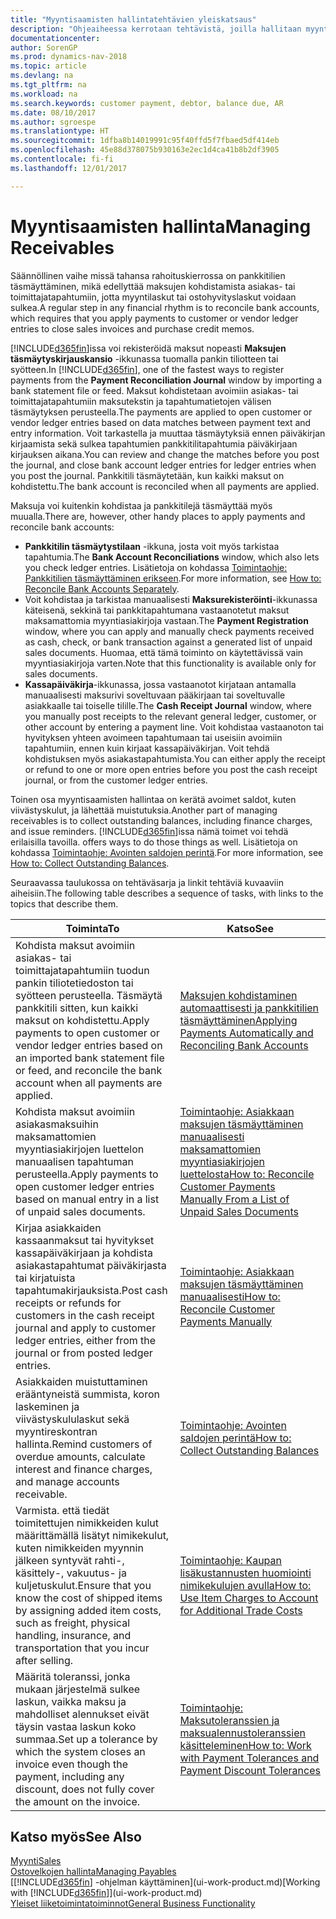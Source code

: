 ```yaml
---
title: "Myyntisaamisten hallintatehtävien yleiskatsaus"
description: "Ohjeaiheessa kerrotaan tehtävistä, joilla hallitaan myyntisaamisia ja kohdistetaan maksuja asiakas- ja toimittajatapahtumiin."
documentationcenter: 
author: SorenGP
ms.prod: dynamics-nav-2018
ms.topic: article
ms.devlang: na
ms.tgt_pltfrm: na
ms.workload: na
ms.search.keywords: customer payment, debtor, balance due, AR
ms.date: 08/10/2017
ms.author: sgroespe
ms.translationtype: HT
ms.sourcegitcommit: 1dfba8b14019991c95f40ffd5f7fbaed5df414eb
ms.openlocfilehash: 45e88d378075b930163e2ec1d4ca41b8b2df3905
ms.contentlocale: fi-fi
ms.lasthandoff: 12/01/2017

---
```

# <a name="managing-receivables"></a><span data-ttu-id="6fba7-103">Myyntisaamisten hallinta</span><span class="sxs-lookup"><span data-stu-id="6fba7-103">Managing Receivables</span></span>
<span data-ttu-id="6fba7-104">Säännöllinen vaihe missä tahansa rahoituskierrossa on pankkitilien täsmäyttäminen, mikä edellyttää maksujen kohdistamista asiakas- tai toimittajatapahtumiin, jotta myyntilaskut tai ostohyvityslaskut voidaan sulkea.</span><span class="sxs-lookup"><span data-stu-id="6fba7-104">A regular step in any financial rhythm is to reconcile bank accounts, which requires that you apply payments to customer or vendor ledger entries to close sales invoices and purchase credit memos.</span></span>  

<span data-ttu-id="6fba7-105">[!INCLUDE[d365fin](includes/d365fin_md.md)]issa voi rekisteröidä maksut nopeasti **Maksujen täsmäytyskirjauskansio** -ikkunassa tuomalla pankin tiliotteen tai syötteen.</span><span class="sxs-lookup"><span data-stu-id="6fba7-105">In [!INCLUDE[d365fin](includes/d365fin_md.md)], one of the fastest ways to register payments from the **Payment Reconciliation Journal** window by importing a bank statement file or feed.</span></span> <span data-ttu-id="6fba7-106">Maksut kohdistetaan avoimiin asiakas- tai toimittajatapahtumiin maksutekstin ja tapahtumatietojen välisen täsmäytyksen perusteella.</span><span class="sxs-lookup"><span data-stu-id="6fba7-106">The payments are applied to open customer or vendor ledger entries based on data matches between payment text and entry information.</span></span> <span data-ttu-id="6fba7-107">Voit tarkastella ja muuttaa täsmäytyksiä ennen päiväkirjan kirjaamista sekä sulkea tapahtumien pankkitilitapahtumia päiväkirjaan kirjauksen aikana.</span><span class="sxs-lookup"><span data-stu-id="6fba7-107">You can review and change the matches before you post the journal, and close bank account ledger entries for ledger entries when you post the journal.</span></span> <span data-ttu-id="6fba7-108">Pankkitili täsmäytetään, kun kaikki maksut on kohdistettu.</span><span class="sxs-lookup"><span data-stu-id="6fba7-108">The bank account is reconciled when all payments are applied.</span></span>

<span data-ttu-id="6fba7-109">Maksuja voi kuitenkin kohdistaa ja pankkitilejä täsmäyttää myös muualla.</span><span class="sxs-lookup"><span data-stu-id="6fba7-109">There are, however, other handy places to apply payments and reconcile bank accounts:</span></span>  

* <span data-ttu-id="6fba7-110">**Pankkitilin täsmäytystilaan** -ikkuna, josta voit myös tarkistaa tapahtumia.</span><span class="sxs-lookup"><span data-stu-id="6fba7-110">The **Bank Account Reconciliations** window, which also lets you check ledger entries.</span></span> <span data-ttu-id="6fba7-111">Lisätietoja on kohdassa [Toimintaohje: Pankkitilien täsmäyttäminen erikseen](bank-how-reconcile-bank-accounts-separately.md).</span><span class="sxs-lookup"><span data-stu-id="6fba7-111">For more information, see [How to: Reconcile Bank Accounts Separately](bank-how-reconcile-bank-accounts-separately.md).</span></span>  
* <span data-ttu-id="6fba7-112">Voit kohdistaa ja tarkistaa manuaalisesti **Maksurekisteröinti**-ikkunassa käteisenä, sekkinä tai pankkitapahtumana vastaanotetut maksut maksamattomia myyntiasiakirjoja vastaan.</span><span class="sxs-lookup"><span data-stu-id="6fba7-112">The **Payment Registration** window, where you can apply and manually check payments received as cash, check, or bank transaction against a generated list of unpaid sales documents.</span></span> <span data-ttu-id="6fba7-113">Huomaa, että tämä toiminto on käytettävissä vain myyntiasiakirjoja varten.</span><span class="sxs-lookup"><span data-stu-id="6fba7-113">Note that this functionality is available only for sales documents.</span></span>  
* <span data-ttu-id="6fba7-114">**Kassapäiväkirja**-ikkunassa, jossa vastaanotot kirjataan antamalla manuaalisesti maksurivi soveltuvaan pääkirjaan tai soveltuvalle asiakkaalle tai toiselle tilille.</span><span class="sxs-lookup"><span data-stu-id="6fba7-114">The **Cash Receipt Journal** window, where you manually post receipts to the relevant general ledger, customer, or other account by entering a payment line.</span></span> <span data-ttu-id="6fba7-115">Voit kohdistaa vastaanoton tai hyvityksen yhteen avoimeen tapahtumaan tai useisiin avoimiin tapahtumiin, ennen kuin kirjaat kassapäiväkirjan. Voit tehdä kohdistuksen myös asiakastapahtumista.</span><span class="sxs-lookup"><span data-stu-id="6fba7-115">You can either apply the receipt or refund to one or more open entries before you post the cash receipt journal, or from the customer ledger entries.</span></span>  

<span data-ttu-id="6fba7-116">Toinen osa myyntisaamisten hallintaa on kerätä avoimet saldot, kuten viivästyskulut, ja lähettää muistutuksia.</span><span class="sxs-lookup"><span data-stu-id="6fba7-116">Another part of managing receivables is to collect outstanding balances, including finance charges, and issue reminders.</span></span> [!INCLUDE[d365fin](includes/d365fin_md.md)]<span data-ttu-id="6fba7-117">issa nämä toimet voi tehdä erilaisilla tavoilla.</span><span class="sxs-lookup"><span data-stu-id="6fba7-117"> offers ways to do those things as well.</span></span> <span data-ttu-id="6fba7-118">Lisätietoja on kohdassa [Toimintaohje: Avointen saldojen perintä](receivables-collect-outstanding-balances.md).</span><span class="sxs-lookup"><span data-stu-id="6fba7-118">For more information, see [How to: Collect Outstanding Balances](receivables-collect-outstanding-balances.md).</span></span>  

<span data-ttu-id="6fba7-119">Seuraavassa taulukossa on tehtäväsarja ja linkit tehtäviä kuvaaviin aiheisiin.</span><span class="sxs-lookup"><span data-stu-id="6fba7-119">The following table describes a sequence of tasks, with links to the topics that describe them.</span></span>  

| <span data-ttu-id="6fba7-120">Toiminta</span><span class="sxs-lookup"><span data-stu-id="6fba7-120">To</span></span> | <span data-ttu-id="6fba7-121">Katso</span><span class="sxs-lookup"><span data-stu-id="6fba7-121">See</span></span> |
| --- | --- |
| <span data-ttu-id="6fba7-122">Kohdista maksut avoimiin asiakas- tai toimittajatapahtumiin tuodun pankin tiliotetiedoston tai syötteen perusteella. Täsmäytä pankkitili sitten, kun kaikki maksut on kohdistettu.</span><span class="sxs-lookup"><span data-stu-id="6fba7-122">Apply payments to open customer or vendor ledger entries based on an imported bank statement file or feed, and reconcile the bank account when all payments are applied.</span></span> |[<span data-ttu-id="6fba7-123">Maksujen kohdistaminen automaattisesti ja pankkitilien täsmäyttäminen</span><span class="sxs-lookup"><span data-stu-id="6fba7-123">Applying Payments Automatically and Reconciling Bank Accounts</span></span>](receivables-apply-payments-auto-reconcile-bank-accounts.md) |
| <span data-ttu-id="6fba7-124">Kohdista maksut avoimiin asiakasmaksuihin maksamattomien myyntiasiakirjojen luettelon manuaalisen tapahtuman perusteella.</span><span class="sxs-lookup"><span data-stu-id="6fba7-124">Apply payments to open customer ledger entries based on manual entry in a list of unpaid sales documents.</span></span> |[<span data-ttu-id="6fba7-125">Toimintaohje: Asiakkaan maksujen täsmäyttäminen manuaalisesti maksamattomien myyntiasiakirjojen luettelosta</span><span class="sxs-lookup"><span data-stu-id="6fba7-125">How to: Reconcile Customer Payments Manually From a List of Unpaid Sales Documents</span></span>](receivables-how-reconcile-customer-payments-list-unpaid-sales-documents.md) |
| <span data-ttu-id="6fba7-126">Kirjaa asiakkaiden kassaanmaksut tai hyvitykset kassapäiväkirjaan ja kohdista asiakastapahtumat päiväkirjasta tai kirjatuista tapahtumakirjauksista.</span><span class="sxs-lookup"><span data-stu-id="6fba7-126">Post cash receipts or refunds for customers in the cash receipt journal and apply to customer ledger entries, either from the journal or from posted ledger entries.</span></span> |[<span data-ttu-id="6fba7-127">Toimintaohje: Asiakkaan maksujen täsmäyttäminen manuaalisesti</span><span class="sxs-lookup"><span data-stu-id="6fba7-127">How to: Reconcile Customer Payments Manually</span></span>](receivables-how-apply-sales-transactions-manually.md) |
| <span data-ttu-id="6fba7-128">Asiakkaiden muistuttaminen erääntyneistä summista, koron laskeminen ja viivästyskululaskut sekä myyntireskontran hallinta.</span><span class="sxs-lookup"><span data-stu-id="6fba7-128">Remind customers of overdue amounts, calculate interest and finance charges, and manage accounts receivable.</span></span> |[<span data-ttu-id="6fba7-129">Toimintaohje: Avointen saldojen perintä</span><span class="sxs-lookup"><span data-stu-id="6fba7-129">How to: Collect Outstanding Balances</span></span>](receivables-collect-outstanding-balances.md) |
|<span data-ttu-id="6fba7-130">Varmista. että tiedät toimitettujen nimikkeiden kulut määrittämällä lisätyt nimikekulut, kuten nimikkeiden myynnin jälkeen syntyvät rahti-, käsittely-, vakuutus- ja kuljetuskulut.</span><span class="sxs-lookup"><span data-stu-id="6fba7-130">Ensure that you know the cost of shipped items by assigning added item costs, such as freight, physical handling, insurance, and transportation that you incur after selling.</span></span>|[<span data-ttu-id="6fba7-131">Toimintaohje: Kaupan lisäkustannusten huomiointi nimikekulujen avulla</span><span class="sxs-lookup"><span data-stu-id="6fba7-131">How to: Use Item Charges to Account for Additional Trade Costs</span></span>](payables-how-assign-item-charges.md)|
|<span data-ttu-id="6fba7-132">Määritä toleranssi, jonka mukaan järjestelmä sulkee laskun, vaikka maksu ja mahdolliset alennukset eivät täysin vastaa laskun koko summaa.</span><span class="sxs-lookup"><span data-stu-id="6fba7-132">Set up a tolerance by which the system closes an invoice even though the payment, including any discount, does not fully cover the amount on the invoice.</span></span>|[<span data-ttu-id="6fba7-133">Toimintaohje: Maksutoleranssien ja maksualennustoleranssien käsitteleminen</span><span class="sxs-lookup"><span data-stu-id="6fba7-133">How to: Work with Payment Tolerances and Payment Discount Tolerances</span></span>](finance-payment-tolerance-and-payment-discount-tolerance.md)|
## <a name="see-also"></a><span data-ttu-id="6fba7-134">Katso myös</span><span class="sxs-lookup"><span data-stu-id="6fba7-134">See Also</span></span>
[<span data-ttu-id="6fba7-135">Myynti</span><span class="sxs-lookup"><span data-stu-id="6fba7-135">Sales</span></span>](sales-manage-sales.md)  
[<span data-ttu-id="6fba7-136">Ostovelkojen hallinta</span><span class="sxs-lookup"><span data-stu-id="6fba7-136">Managing Payables</span></span>](payables-manage-payables.md)  
<span data-ttu-id="6fba7-137">[[!INCLUDE[d365fin](includes/d365fin_md.md)] -ohjelman käyttäminen](ui-work-product.md)</span><span class="sxs-lookup"><span data-stu-id="6fba7-137">[Working with [!INCLUDE[d365fin](includes/d365fin_md.md)]](ui-work-product.md)</span></span>  
[<span data-ttu-id="6fba7-138">Yleiset liiketoimintatoiminnot</span><span class="sxs-lookup"><span data-stu-id="6fba7-138">General Business Functionality</span></span>](ui-across-business-areas.md)

